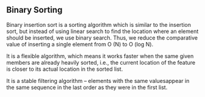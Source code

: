 ## Binary Sorting

Binary insertion sort is a sorting algorithm which is similar to the insertion sort, but instead of using linear search to find the location where an element should be inserted, we use binary search. Thus, we reduce the comparative value of inserting a single element from O (N) to O (log N).

It is a flexible algorithm, which means it works faster when the same given members are already heavily sorted, i.e., the current location of the feature is closer to its actual location in the sorted list.

It is a stable filtering algorithm – elements with the same values ​​appear in the same sequence in the last order as they were in the first list.
